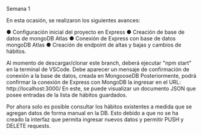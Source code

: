 Semana 1 

En esta ocasión, se realizaron los siguientes avances: 

● Configuración inicial del proyecto en Express
● Creación de base de datos de mongoDB Atlas
● Conexión de Express con base de datos mongoDB Atlas
● Creación de endpoint de altas y bajas y cambios de hábitos.

Al momento de descargar/clonar este branch, deberá ejecutar "npm start" en la terminal de VSCode. 
Debe aparecer un mensaje de confirmación de conexión a la base de datos, creada en MongooseDB
Posteriormente, podrá confirmar la conexión de Express con MongoDB la ingresar en el URL:  http://localhost:3000/ 
En este, se puede visualizar un documento JSON que posee entradas de la lista de hábitos guardados. 

Por ahora solo es posible consultar los hábitos existentes a medida que se agregan datos de forma manual en la DB. 
Esto debido a que no se ha creado la interfaz que permita ingresar nuevos datos y permitir PUSH y DELETE requests. 
